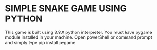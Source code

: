 # SIMPLE SNAKE GAME USING PYTHON 
This game is built using 3.8.0 python interpreter.
You must have pygame module installed in your machine.
Open powerShell or command prompt and simply type
pip install pygame 

